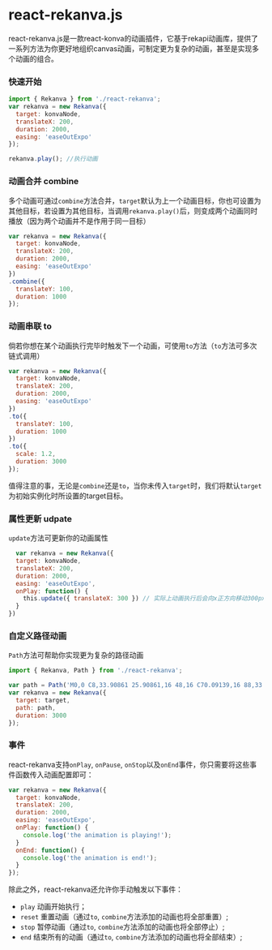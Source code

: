 # react-rekanva.js

react-rekanva.js是一款react-konva的动画插件，它基于rekapi动画库，提供了一系列方法为你更好地组织canvas动画，可制定更为复杂的动画，甚至是实现多个动画的组合。

### 快速开始

```javascript
import { Rekanva } from './react-rekanva';
var rekanva = new Rekanva({
  target: konvaNode,
  translateX: 200,
  duration: 2000,
  easing: 'easeOutExpo'
});

rekanva.play(); //执行动画
```

### **动画合并 combine**

多个动画可通过```combine```方法合并，```target```默认为上一个动画目标，你也可设置为其他目标，若设置为其他目标，当调用```rekanva.play()```后，则变成两个动画同时播放（因为两个动画并不是作用于同一目标）

```javascript
var rekanva = new Rekanva({
  target: konvaNode,
  translateX: 200,
  duration: 2000,
  easing: 'easeOutExpo'
})
.combine({
  translateY: 100,
  duration: 1000
});
```

### **动画串联 to**

倘若你想在某个动画执行完毕时触发下一个动画，可使用```to```方法（```to```方法可多次链式调用）

```javascript
var rekanva = new Rekanva({
  target: konvaNode,
  translateX: 200,
  duration: 2000,
  easing: 'easeOutExpo'
})
.to({
  translateY: 100,
  duration: 1000
})
.to({
  scale: 1.2,
  duration: 3000
});
```

值得注意的事，无论是```combine```还是```to```，当你未传入```target```时，我们将默认```target```为初始实例化时所设置的target目标。

### **属性更新 udpate**

```update```方法可更新你的动画属性
```javascript
  var rekanva = new Rekanva({
  target: konvaNode,
  translateX: 200,
  duration: 2000,
  easing: 'easeOutExpo',
  onPlay: function() {
    this.update({ translateX: 300 }) // 实际上动画执行后会向x正方向移动300px
  }
})
```

### **自定义路径动画**

```Path```方法可帮助你实现更为复杂的路径动画

```javascript
import { Rekanva, Path } from './react-rekanva';

var path = Path('M0,0 C8,33.90861 25.90861,16 48,16 C70.09139,16 88,33.90861 88,56 C88,78.09139 105.90861,92 128,92 C150.09139,92 160,72 160,56 C160,40 148,24 128,24 C108,24 96,40 96,56 C96,72 105.90861,92 128,92 C154,93 168,78 168,56 C168,33.90861 185.90861,16 208,16 C230.09139,16 248,33.90861 248,56 C248,78.09139 230.09139,96 208,96 L48,96 C25.90861,96 8,78.09139 8,56 Z');
var rekanva = new Rekanva({
  target: target,
  path: path,
  duration: 3000
});
```
### 事件

react-rekanva支持```onPlay```, ```onPause```, ```onStop```以及```onEnd```事件，你只需要将这些事件函数传入动画配置即可：

```javascript
var rekanva = new Rekanva({
  target: konvaNode,
  translateX: 200,
  duration: 2000,
  easing: 'easeOutExpo',
  onPlay: function() {
    console.log('the animation is playing!');
  }
  onEnd: function() {
    console.log('the animation is end!');
  }
});
```

除此之外，react-rekanva还允许你手动触发以下事件：

* ```play```          动画开始执行；
* ```reset```          重置动画（通过```to```, ```combine```方法添加的动画也将全部重置）;
* ```stop```          暂停动画（通过```to```, ```combine```方法添加的动画也将全部停止）;
* ```end```           结束所有的动画（通过```to```, ```combine```方法添加的动画也将全部结束）;            

